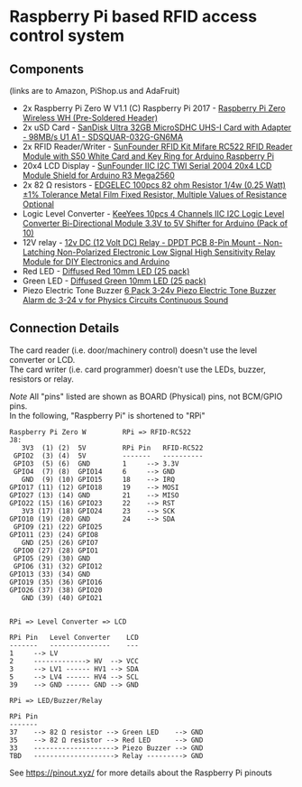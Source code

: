 Raspberry Pi based RFID access control system
===

Components
---
(links are to Amazon, PiShop.us and AdaFruit)
- 2x Raspberry Pi Zero W V1.1
  (C) Raspberry Pi 2017 - [Raspberry Pi Zero Wireless WH (Pre-Soldered Header)](https://www.pishop.us/product/raspberry-pi-zero-wireless-wh-pre-soldered-header/)
- 2x uSD Card - [SanDisk Ultra 32GB MicroSDHC UHS-I Card with Adapter - 98MB/s U1 A1 - SDSQUAR-032G-GN6MA ](https://www.amazon.com/gp/product/B073JWXGNT/ref=ppx_yo_dt_b_asin_title_o07_s00?ie=UTF8&psc=1)
- 2x RFID Reader/Writer - [SunFounder RFID Kit Mifare RC522 RFID Reader Module with S50 White Card and Key Ring for Arduino Raspberry Pi ](https://www.amazon.com/gp/product/B07KGBJ9VG/ref=ppx_yo_dt_b_asin_title_o03_s00?ie=UTF8&psc=1)
- 20x4 LCD Display - [SunFounder IIC I2C TWI Serial 2004 20x4 LCD Module Shield for Arduino R3 Mega2560 ](https://www.amazon.com/gp/product/B01GPUMP9C/ref=ppx_yo_dt_b_asin_title_o05_s00?ie=UTF8&psc=1)
- 2x 82 Ω resistors - [EDGELEC 100pcs 82 ohm Resistor 1/4w (0.25 Watt) ±1% Tolerance Metal Film Fixed Resistor, Multiple Values of Resistance Optional ](https://www.amazon.com/gp/product/B07HDG2MXW/ref=ppx_yo_dt_b_asin_title_o07_s01?ie=UTF8&psc=1)
- Logic Level Converter - [KeeYees 10pcs 4 Channels IIC I2C Logic Level Converter Bi-Directional Module 3.3V to 5V Shifter for Arduino (Pack of 10) ](https://www.amazon.com/gp/product/B07LG646VS/ref=ppx_yo_dt_b_asin_title_o05_s01?ie=UTF8&psc=1)
- 12V relay - [12v DC (12 Volt DC) Relay - DPDT PCB 8-Pin Mount - Non-Latching Non-Polarized Electronic Low Signal High Sensitivity Relay Module for DIY Electronics and Arduino ](https://www.amazon.com/gp/product/B07CP7KBYV/ref=ppx_yo_dt_b_asin_title_o04_s00?ie=UTF8&psc=1)
- Red LED - [Diffused Red 10mm LED (25 pack)](https://www.adafruit.com/product/845)
- Green LED - [Diffused Green 10mm LED (25 pack)](https://www.adafruit.com/product/844)
- Piezo Electric Tone Buzzer [6 Pack 3-24v Piezo Electric Tone Buzzer Alarm dc 3-24 v for Physics Circuits Continuous Sound ](https://www.amazon.com/gp/product/B07JDBF4V3/ref=ppx_yo_dt_b_asin_title_o07_s00?ie=UTF8&psc=1)

Connection Details
---

The card reader (i.e. door/machinery control) doesn't use the level converter or LCD.<br>
The card writer (i.e. card programmer) doesn't use the LEDs, buzzer, resistors or relay.

_Note_ All "pins" listed are shown as BOARD (Physical) pins, not BCM/GPIO pins.<br>
In the following, "Raspberry Pi" is shortened to "RPi"
```
Raspberry Pi Zero W         RPi => RFID-RC522
J8:
   3V3  (1) (2)  5V         RPi Pin   RFID-RC522
 GPIO2  (3) (4)  5V         -------   ----------
 GPIO3  (5) (6)  GND        1     --> 3.3V
 GPIO4  (7) (8)  GPIO14     6     --> GND
   GND  (9) (10) GPIO15     18    --> IRQ
GPIO17 (11) (12) GPIO18     19    --> MOSI
GPIO27 (13) (14) GND        21    --> MISO
GPIO22 (15) (16) GPIO23     22    --> RST
   3V3 (17) (18) GPIO24     23    --> SCK
GPIO10 (19) (20) GND        24    --> SDA
 GPIO9 (21) (22) GPIO25
GPIO11 (23) (24) GPIO8
   GND (25) (26) GPIO7
 GPIO0 (27) (28) GPIO1
 GPIO5 (29) (30) GND
 GPIO6 (31) (32) GPIO12
GPIO13 (33) (34) GND
GPIO19 (35) (36) GPIO16
GPIO26 (37) (38) GPIO20
   GND (39) (40) GPIO21


RPi => Level Converter => LCD

RPi Pin   Level Converter    LCD
-------   ---------------    ---
1     --> LV
2     -------------> HV  --> VCC
3     --> LV1 ------ HV1 --> SDA
5     --> LV4 ------ HV4 --> SCL
39    --> GND ------ GND --> GND

RPi => LED/Buzzer/Relay

RPi Pin
-------
37    --> 82 Ω resistor --> Green LED    --> GND
35    --> 82 Ω resistor --> Red LED      --> GND
33    --------------------> Piezo Buzzer --> GND
TBD   --------------------> Relay ---------> GND
```
See https://pinout.xyz/ for more details about the Raspberry Pi pinouts